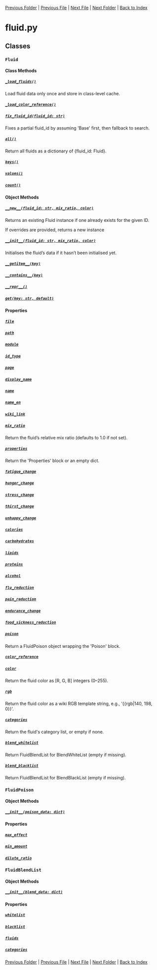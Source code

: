 [Previous Folder](../lists/body_locations_list.md) | [Previous File](components.md) | [Next File](item.md) | [Next Folder](../parser/distribution_container_parser.md) | [Back to Index](../../index.md)

# fluid.py

## Classes

### `Fluid`
#### Class Methods
##### [`_load_fluids()`](https://github.com/Vaileasys/pz-wiki_parser/blob/main/scripts/objects/fluid.py#L68)

Load fluid data only once and store in class-level cache.

##### [`_load_color_reference()`](https://github.com/Vaileasys/pz-wiki_parser/blob/main/scripts/objects/fluid.py#L73)
##### [`fix_fluid_id(fluid_id: str)`](https://github.com/Vaileasys/pz-wiki_parser/blob/main/scripts/objects/fluid.py#L78)

Fixes a partial fluid_id by assuming 'Base' first, then fallback to search.

##### [`all()`](https://github.com/Vaileasys/pz-wiki_parser/blob/main/scripts/objects/fluid.py#L101)

Return all fluids as a dictionary of {fluid_id: Fluid}.

##### [`keys()`](https://github.com/Vaileasys/pz-wiki_parser/blob/main/scripts/objects/fluid.py#L108)
##### [`values()`](https://github.com/Vaileasys/pz-wiki_parser/blob/main/scripts/objects/fluid.py#L114)
##### [`count()`](https://github.com/Vaileasys/pz-wiki_parser/blob/main/scripts/objects/fluid.py#L120)
#### Object Methods
##### [`__new__(fluid_id: str, mix_ratio, color)`](https://github.com/Vaileasys/pz-wiki_parser/blob/main/scripts/objects/fluid.py#L15)

Returns an existing Fluid instance if one already exists for the given ID.

If overrides are provided, returns a new instance

##### [`__init__(fluid_id: str, mix_ratio, color)`](https://github.com/Vaileasys/pz-wiki_parser/blob/main/scripts/objects/fluid.py#L35)

Initialises the fluid’s data if it hasn’t been initialised yet.

##### [`__getitem__(key)`](https://github.com/Vaileasys/pz-wiki_parser/blob/main/scripts/objects/fluid.py#L58)
##### [`__contains__(key)`](https://github.com/Vaileasys/pz-wiki_parser/blob/main/scripts/objects/fluid.py#L61)
##### [`__repr__()`](https://github.com/Vaileasys/pz-wiki_parser/blob/main/scripts/objects/fluid.py#L64)
##### [`get(key: str, default)`](https://github.com/Vaileasys/pz-wiki_parser/blob/main/scripts/objects/fluid.py#L127)
#### Properties
##### [`file`](https://github.com/Vaileasys/pz-wiki_parser/blob/main/scripts/objects/fluid.py#L135)
##### [`path`](https://github.com/Vaileasys/pz-wiki_parser/blob/main/scripts/objects/fluid.py#L139)
##### [`module`](https://github.com/Vaileasys/pz-wiki_parser/blob/main/scripts/objects/fluid.py#L143)
##### [`id_type`](https://github.com/Vaileasys/pz-wiki_parser/blob/main/scripts/objects/fluid.py#L147)
##### [`page`](https://github.com/Vaileasys/pz-wiki_parser/blob/main/scripts/objects/fluid.py#L151)
##### [`display_name`](https://github.com/Vaileasys/pz-wiki_parser/blob/main/scripts/objects/fluid.py#L158)
##### [`name`](https://github.com/Vaileasys/pz-wiki_parser/blob/main/scripts/objects/fluid.py#L162)
##### [`name_en`](https://github.com/Vaileasys/pz-wiki_parser/blob/main/scripts/objects/fluid.py#L172)
##### [`wiki_link`](https://github.com/Vaileasys/pz-wiki_parser/blob/main/scripts/objects/fluid.py#L182)
##### [`mix_ratio`](https://github.com/Vaileasys/pz-wiki_parser/blob/main/scripts/objects/fluid.py#L188)

Return the fluid’s relative mix ratio (defaults to 1.0 if not set).

##### [`properties`](https://github.com/Vaileasys/pz-wiki_parser/blob/main/scripts/objects/fluid.py#L195)

Return the 'Properties' block or an empty dict.

##### [`fatigue_change`](https://github.com/Vaileasys/pz-wiki_parser/blob/main/scripts/objects/fluid.py#L200)
##### [`hunger_change`](https://github.com/Vaileasys/pz-wiki_parser/blob/main/scripts/objects/fluid.py#L204)
##### [`stress_change`](https://github.com/Vaileasys/pz-wiki_parser/blob/main/scripts/objects/fluid.py#L208)
##### [`thirst_change`](https://github.com/Vaileasys/pz-wiki_parser/blob/main/scripts/objects/fluid.py#L212)
##### [`unhappy_change`](https://github.com/Vaileasys/pz-wiki_parser/blob/main/scripts/objects/fluid.py#L216)
##### [`calories`](https://github.com/Vaileasys/pz-wiki_parser/blob/main/scripts/objects/fluid.py#L220)
##### [`carbohydrates`](https://github.com/Vaileasys/pz-wiki_parser/blob/main/scripts/objects/fluid.py#L224)
##### [`lipids`](https://github.com/Vaileasys/pz-wiki_parser/blob/main/scripts/objects/fluid.py#L228)
##### [`proteins`](https://github.com/Vaileasys/pz-wiki_parser/blob/main/scripts/objects/fluid.py#L232)
##### [`alcohol`](https://github.com/Vaileasys/pz-wiki_parser/blob/main/scripts/objects/fluid.py#L236)
##### [`flu_reduction`](https://github.com/Vaileasys/pz-wiki_parser/blob/main/scripts/objects/fluid.py#L240)
##### [`pain_reduction`](https://github.com/Vaileasys/pz-wiki_parser/blob/main/scripts/objects/fluid.py#L244)
##### [`endurance_change`](https://github.com/Vaileasys/pz-wiki_parser/blob/main/scripts/objects/fluid.py#L248)
##### [`food_sickness_reduction`](https://github.com/Vaileasys/pz-wiki_parser/blob/main/scripts/objects/fluid.py#L252)
##### [`poison`](https://github.com/Vaileasys/pz-wiki_parser/blob/main/scripts/objects/fluid.py#L258)

Return a FluidPoison object wrapping the 'Poison' block.

##### [`color_reference`](https://github.com/Vaileasys/pz-wiki_parser/blob/main/scripts/objects/fluid.py#L267)
##### [`color`](https://github.com/Vaileasys/pz-wiki_parser/blob/main/scripts/objects/fluid.py#L271)

Return the fluid color as [R, G, B] integers (0–255).

##### [`rgb`](https://github.com/Vaileasys/pz-wiki_parser/blob/main/scripts/objects/fluid.py#L289)

Return the fluid color as a wiki RGB template string, e.g., '{{rgb|140, 198, 0}}'.

##### [`categories`](https://github.com/Vaileasys/pz-wiki_parser/blob/main/scripts/objects/fluid.py#L297)

Return the fluid's category list, or empty if none.

##### [`blend_whitelist`](https://github.com/Vaileasys/pz-wiki_parser/blob/main/scripts/objects/fluid.py#L302)

Return FluidBlendList for BlendWhiteList (empty if missing).

##### [`blend_blacklist`](https://github.com/Vaileasys/pz-wiki_parser/blob/main/scripts/objects/fluid.py#L310)

Return FluidBlendList for BlendBlackList (empty if missing).


### `FluidPoison`
#### Object Methods
##### [`__init__(poison_data: dict)`](https://github.com/Vaileasys/pz-wiki_parser/blob/main/scripts/objects/fluid.py#L319)
#### Properties
##### [`max_effect`](https://github.com/Vaileasys/pz-wiki_parser/blob/main/scripts/objects/fluid.py#L323)
##### [`min_amount`](https://github.com/Vaileasys/pz-wiki_parser/blob/main/scripts/objects/fluid.py#L327)
##### [`dilute_ratio`](https://github.com/Vaileasys/pz-wiki_parser/blob/main/scripts/objects/fluid.py#L331)

### `FluidBlendList`
#### Object Methods
##### [`__init__(blend_data: dict)`](https://github.com/Vaileasys/pz-wiki_parser/blob/main/scripts/objects/fluid.py#L336)
#### Properties
##### [`whitelist`](https://github.com/Vaileasys/pz-wiki_parser/blob/main/scripts/objects/fluid.py#L340)
##### [`blacklist`](https://github.com/Vaileasys/pz-wiki_parser/blob/main/scripts/objects/fluid.py#L344)
##### [`fluids`](https://github.com/Vaileasys/pz-wiki_parser/blob/main/scripts/objects/fluid.py#L348)
##### [`categories`](https://github.com/Vaileasys/pz-wiki_parser/blob/main/scripts/objects/fluid.py#L352)


[Previous Folder](../lists/body_locations_list.md) | [Previous File](components.md) | [Next File](item.md) | [Next Folder](../parser/distribution_container_parser.md) | [Back to Index](../../index.md)
